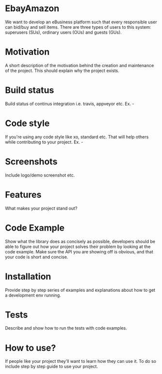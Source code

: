 # EbayAmazon

We want to develop an eBusiness platform such that every responsible user can bid/buy and sell items. There are three types of users to this system: superusers (SUs), ordinary users (OUs) and guests (GUs).

# Motivation

A short description of the motivation behind the creation and maintenance of the project. This should explain why the project exists.

# Build status

Build status of continus integration i.e. travis, appveyor etc. Ex. -

# Code style

If you're using any code style like xo, standard etc. That will help others while contributing to your project. Ex. -

# Screenshots

Include logo/demo screenshot etc.

# Features

What makes your project stand out?


# Code Example

Show what the library does as concisely as possible, developers should be able to figure out how your project solves their problem by looking at the code example. Make sure the API you are showing off is obvious, and that your code is short and concise.

# Installation

Provide step by step series of examples and explanations about how to get a development env running.

# Tests
Describe and show how to run the tests with code examples.

# How to use?
If people like your project they’ll want to learn how they can use it. To do so include step by step guide to use your project.
